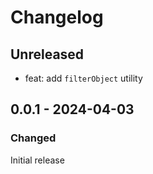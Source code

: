 # Changelog

## Unreleased

- feat: add `filterObject` utility

## 0.0.1 - 2024-04-03

### Changed

Initial release
